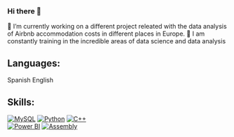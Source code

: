 ### Hi there 👋

<!--
**AlfonsinaMarti/AlfonsinaMarti** is a ✨ _special_ ✨ repository because its `README.md` (this file) appears on your GitHub profile.-->

🔭 I’m currently working on a different project releated with the data analysis of Airbnb accommodation costs in different places in Europe.
🌱 I am constantly training in the incredible areas of data science and data analysis

## Languages:
Spanish
English

## Skills:
[![MySQL](style=plastic&logo=appveyorColor=white&labelColor=101010)]()
[![Python](style=plastic&logo=appveyorColor=white&labelColor=101010)]()
[![C++](style=plastic&logo=appveyorColor=white&labelColor=101010)]()
</br>
[![Power BI](style=plastic&logo=appveyorColor=white&labelColor=101010)]()
[![Assembly](style=plastic&logo=appveyorColor=white&labelColor=101010)]()
</br>
